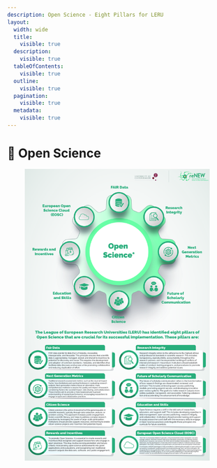 ```yaml
---
description: Open Science - Eight Pillars for LERU
layout:
  width: wide
  title:
    visible: true
  description:
    visible: true
  tableOfContents:
    visible: true
  outline:
    visible: true
  pagination:
    visible: true
  metadata:
    visible: true
---
```


# 🔵 Open Science

<div data-full-width="false"><figure><img src="../../.gitbook/assets/Updated-01.jpg" alt=""><figcaption></figcaption></figure></div>
